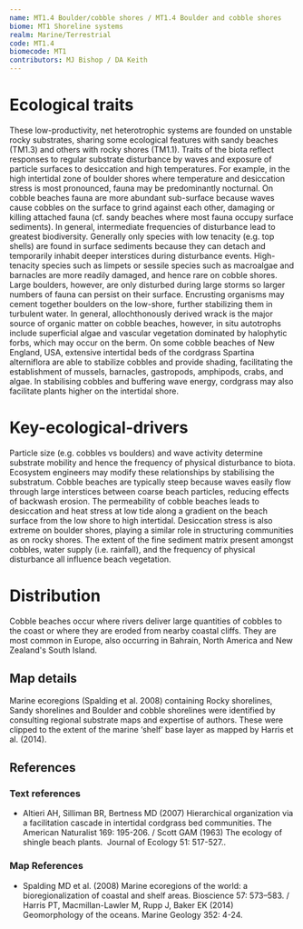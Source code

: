 ```yaml
---
name: MT1.4 Boulder/cobble shores / MT1.4 Boulder and cobble shores
biome: MT1 Shoreline systems
realm: Marine/Terrestrial
code: MT1.4
biomecode: MT1
contributors: MJ Bishop / DA Keith
---
```


# Ecological traits

These low-productivity, net heterotrophic systems are founded on unstable rocky substrates, sharing some ecological features with sandy beaches (TM1.3) and others with rocky shores (TM1.1). Traits of the biota reflect responses to regular substrate disturbance by waves and exposure of particle surfaces to desiccation and high temperatures. For example, in the high intertidal zone of boulder shores where temperature and desiccation stress is most pronounced, fauna may be predominantly nocturnal. On cobble beaches fauna are more abundant sub-surface because waves cause cobbles on the surface to grind against each other, damaging or killing attached fauna (cf. sandy beaches where most fauna occupy surface sediments). In general, intermediate frequencies of disturbance lead to greatest biodiversity. Generally only species with low tenacity (e.g. top shells) are found in surface sediments because they can detach and temporarily inhabit deeper interstices during disturbance events. High-tenacity species such as limpets or sessile species such as macroalgae and barnacles are more readily damaged, and hence rare on cobble shores.  Large boulders, however, are  only disturbed during large storms so larger numbers of fauna can persist on their surface. Encrusting organisms may cement together boulders on the low-shore, further stabilizing them in turbulent water. In general, allochthonously derived wrack is the major source of organic matter on cobble beaches, however, in situ autotrophs include superficial algae and vascular vegetation dominated by halophytic forbs, which may occur on the berm. On some cobble beaches of New England, USA, extensive intertidal beds of the cordgrass Spartina alterniflora are able to stabilize cobbles and provide shading, facilitating the establishment of mussels, barnacles, gastropods, amphipods, crabs, and algae. In stabilising cobbles and buffering wave energy, cordgrass may also facilitate plants higher on the intertidal shore.

# Key-ecological-drivers

Particle size (e.g. cobbles vs boulders) and wave activity determine substrate mobility and hence the frequency of physical disturbance to biota. Ecosystem engineers may modify these relationships by stabilising the substratum. Cobble beaches are typically steep because waves easily flow through large interstices between coarse beach particles, reducing effects of backwash erosion. The permeability of cobble beaches leads to desiccation and heat stress at low tide along a gradient on the beach surface from the low shore to high intertidal. Desiccation stress is also extreme on boulder shores, playing a similar role in structuring communities as on rocky shores.  The extent of the fine sediment matrix present amongst cobbles, water supply (i.e. rainfall), and the frequency of physical disturbance all influence beach vegetation.

# Distribution

Cobble beaches occur where rivers deliver large quantities of cobbles to the coast or where they are eroded from nearby coastal cliffs. They are most common in Europe, also occurring in Bahrain, North America and New Zealand's South Island.

## Map details

Marine ecoregions (Spalding et al. 2008) containing Rocky shorelines, Sandy shorelines and Boulder and cobble shorelines were identified by consulting regional substrate maps and expertise of authors. These were clipped to the extent of the marine ‘shelf’ base layer as mapped by Harris et al. (2014).

## References
### Text references
* Altieri AH, Silliman BR, Bertness MD (2007) Hierarchical organization via a facilitation cascade in intertidal cordgrass bed communities. The American Naturalist 169: 195-206. / Scott GAM (1963) The ecology of shingle beach plants.  Journal of Ecology 51: 517-527..
### Map References
* Spalding MD et al. (2008) Marine ecoregions of the world: a bioregionalization of coastal and shelf areas. Bioscience 57: 573–583. / Harris PT, Macmillan-Lawler M, Rupp J, Baker EK (2014) Geomorphology of the oceans. Marine Geology 352: 4-24.

